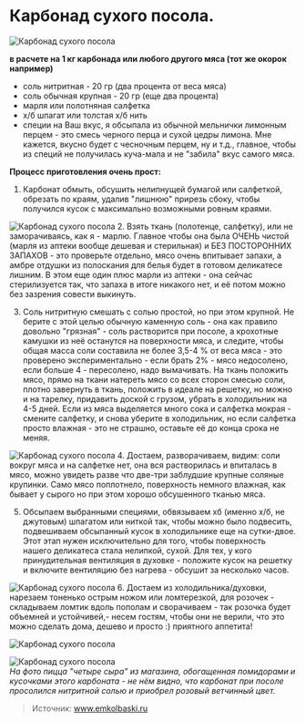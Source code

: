 # Карбонад сухого посола.

![Карбонад сухого посола](/images/Kulinar/Myaso/karbonad_suhogo_posola_01.jpg 'Карбонад сухого посола')

**в расчете на 1 кг карбонада или любого другого мяса (тот же окорок например)**

- соль нитритная - 20 гр (два процента от веса мяса)
- соль обычная крупная - 20 гр (еще два процента)
- марля или полотняная салфетка
- х/б шпагат или толстая х/б нить
- специи на Ваш вкус, я обсыпала из обычной мельнички лимонным перцем - это смесь черного перца и сухой цедры лимона. Мне кажется, вкусно будет с чесночным перцем, ну и т.д., главное, чтобы из специй не получилась куча-мала и не "забила" вкус самого мяса.

**Процесс приготовления очень прост:**

1. Карбонат обмыть, обсушить нелипнущей бумагой или салфеткой, обрезать по краям, удалив "лишнюю" прирезь сбоку, чтобы получился кусок с максимально возможными ровным краями.

  ![Карбонад сухого посола](/images/Kulinar/Myaso/karbonad_suhogo_posola_03.jpg 'Карбонад сухого посола')
2. Взять ткань (полотенце, салфетку), или не заморачиваясь, как я - марлю. Главное чтобы она была ОЧЕНЬ чистой (марля из аптеки вообще дешевая и стерильная) и БЕЗ ПОСТОРОННИХ ЗАПАХОВ - это проверьте отдельно, мясо очень впитывает запахи, а амбре отдушки из полоскания для белья будет в готовом деликатесе лишним. В этом еще один плюс марли из аптеки - она сейчас стерилизуется так, что запаха в итоге никакого нет, и её потом можно без зазрения совести выкинуть.

3. Соль нитритную смешать с солью простой, но при этом крупной. Не берите с этой целью обычную каменную соль - она как правило довольно "грязная" - соль растворится при посоле, а крохотные камушки из неё останутся на поверхности мяса, и следите, чтобы общая масса соли составила не более 3,5-4 % от веса мяса - это проверено экспериментально - если брать 2% - мясо недосолено, если больше 4 - пересолено, надо вымачивать. На ткань положить мясо, прямо на ткани натереть мясо со всех сторон смесью соли, плотно завернуть в ткань, положить в идеале на решетку, но можно и на тарелку, придавить доской с грузом, убрать в холодильник на 4-5 дней. Если из мяса выделяется много сока и салфетка мокрая - смените салфетку, и снова уберите в холодильник, но если салфетка просто влажная - это не страшно, оставьте её до конца срока не меняя.

  ![Карбонад сухого посола](/images/Kulinar/Myaso/karbonad_suhogo_posola_04.jpg 'Карбонад сухого посола')
4. Достаем, разворачиваем, видим: соли вокруг мяса и на салфетке нет, она вся растворилась и впиталась в мясо, можно увидеть разве что две-три заблудшие крупные соляные крупинки. Само мясо поплотнело, поверхность немного влажная, как бывает у сырого но при этом хорошо обсушенного тканью мяса.

5. Обсыпаем выбранными специями, обвязываем хб (именно х/б, не джутовым) шпагатом или ниткой так, чтобы можно было подвесить, подвешиваем обсыпанный кусок в холодильнике еще на сутки-двое. Этот этап нужен исключительно для того, чтобы поверхность нашего деликатеса стала нелипкой, сухой. Для тех, у кого принудительная вентиляция в духовке - положите кусок на решетку и включите вентиляцию без нагрева - обсушит за несколько часов.

  ![Карбонад сухого посола](/images/Kulinar/Myaso/karbonad_suhogo_posola_02.jpg 'Карбонад сухого посола')
6. Достаем из холодильника/духовки, нарезаем тоненько острым ножом или ломтерезкой, для розочек - складываем ломтик вдоль пополам и сворачиваем - так розочка будет объемней и устойчивей,- несем гостям, чтобы они не верили, что это можно сделать дома, дешево и просто :) приятного аппетита!

  ![Карбонад сухого посола](/images/Kulinar/Myaso/karbonad_suhogo_posola_05.jpg 'Карбонад сухого посола')

![Карбонад сухого посола](/images/Kulinar/Myaso/karbonad_suhogo_posola_06.jpg 'Карбонад сухого посола')  
_На фото пицца "четыре сыра" из магазина, обогащенная помидорами и кусочками этого карбоната - не нём видно, что карбонат при посоле просолился нитритной солью и приобрел розовый ветчинный цвет._

> Источник: www.emkolbaski.ru
